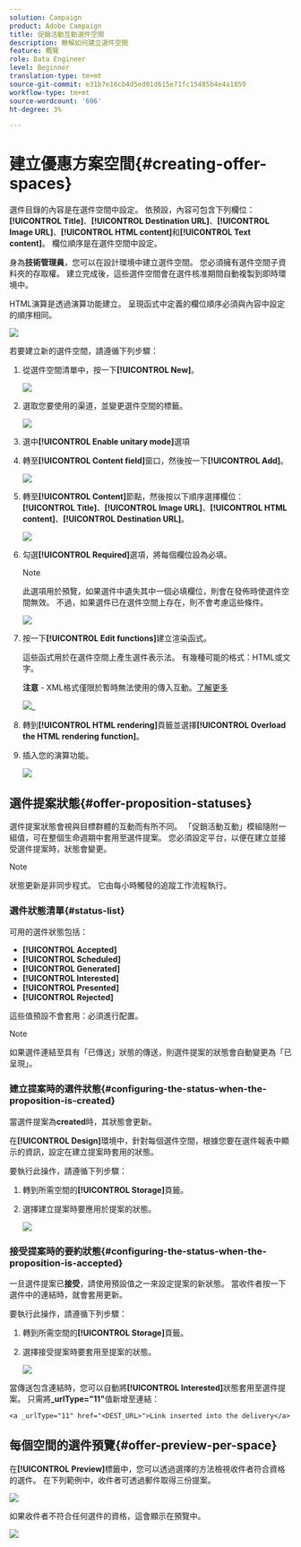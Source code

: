 ```yaml
---
solution: Campaign
product: Adobe Campaign
title: 促銷活動互動選件空間
description: 瞭解如何建立選件空間
feature: 概覽
role: Data Engineer
level: Beginner
translation-type: tm+mt
source-git-commit: e31b7e16cb4d5ed01d615e71fc15485b4e4a1859
workflow-type: tm+mt
source-wordcount: '606'
ht-degree: 3%

---
```


# 建立優惠方案空間{#creating-offer-spaces}

選件目錄的內容是在選件空間中設定。 依預設，內容可包含下列欄位：**[!UICONTROL Title]**、**[!UICONTROL Destination URL]**、**[!UICONTROL Image URL]**、**[!UICONTROL HTML content]**&#x200B;和&#x200B;**[!UICONTROL Text content]**。 欄位順序是在選件空間中設定。

身為&#x200B;**技術管理員**，您可以在設計環境中建立選件空間。 您必須擁有選件空間子資料夾的存取權。 建立完成後，這些選件空間會在選件核准期間自動複製到即時環境中。

HTML演算是透過演算功能建立。 呈現函式中定義的欄位順序必須與內容中設定的順序相同。

![](assets/offer_space_create_009.png)

若要建立新的選件空間，請遵循下列步驟：

1. 從選件空間清單中，按一下&#x200B;**[!UICONTROL New]**。

   ![](assets/offer_space_create_001.png)

1. 選取您要使用的渠道，並變更選件空間的標籤。

   ![](assets/offer_space_create_002.png)

1. 選中&#x200B;**[!UICONTROL Enable unitary mode]**&#x200B;選項

1. 轉至&#x200B;**[!UICONTROL Content field]**&#x200B;窗口，然後按一下&#x200B;**[!UICONTROL Add]**。

   ![](assets/offer_space_create_003.png)

1. 轉至&#x200B;**[!UICONTROL Content]**&#x200B;節點，然後按以下順序選擇欄位：**[!UICONTROL Title]**、**[!UICONTROL Image URL]**、**[!UICONTROL HTML content]**、**[!UICONTROL Destination URL]**。

   ![](assets/offer_space_create_004.png)

1. 勾選&#x200B;**[!UICONTROL Required]**&#x200B;選項，將每個欄位設為必填。

   >[!NOTE]
   >
   >此選項用於預覽，如果選件中遺失其中一個必填欄位，則會在發佈時使選件空間無效。 不過，如果選件已在選件空間上存在，則不會考慮這些條件。

   ![](assets/offer_space_create_005.png)

1. 按一下&#x200B;**[!UICONTROL Edit functions]**&#x200B;建立渲染函式。

   這些函式用於在選件空間上產生選件表示法。 有幾種可能的格式：HTML或文字。

   **注意** - XML格式僅限於暫時無法使用的傳入互動。[了解更多](../start/capability-matrix.md#gs-unavailable-features)

   ![](assets/offer_spacecreate_006.png)_

1. 轉到&#x200B;**[!UICONTROL HTML rendering]**&#x200B;頁籤並選擇&#x200B;**[!UICONTROL Overload the HTML rendering function]**。
1. 插入您的演算功能。

   ![](assets/offer_space_create_007.png)

## 選件提案狀態{#offer-proposition-statuses}

選件提案狀態會視與目標群體的互動而有所不同。 「促銷活動互動」模組隨附一組值，可在整個生命週期中套用至選件提案。 您必須設定平台，以便在建立並接受選件提案時，狀態會變更。

>[!NOTE]
>
>狀態更新是非同步程式。 它由每小時觸發的追蹤工作流程執行。

### 選件狀態清單{#status-list}

可用的選件狀態包括：

* **[!UICONTROL Accepted]**
* **[!UICONTROL Scheduled]**
* **[!UICONTROL Generated]**
* **[!UICONTROL Interested]**
* **[!UICONTROL Presented]**
* **[!UICONTROL Rejected]**

這些值預設不會套用：必須進行配置。

>[!NOTE]
>
>如果選件連結至具有「已傳送」狀態的傳送，則選件提案的狀態會自動變更為「已呈現」。

### 建立提案時的選件狀態{#configuring-the-status-when-the-proposition-is-created}

當選件提案為&#x200B;**created**&#x200B;時，其狀態會更新。

在&#x200B;**[!UICONTROL Design]**&#x200B;環境中，針對每個選件空間，根據您要在選件報表中顯示的資訊，設定在建立提案時套用的狀態。

要執行此操作，請遵循下列步驟：

1. 轉到所需空間的&#x200B;**[!UICONTROL Storage]**&#x200B;頁籤。
1. 選擇建立提案時要應用於提案的狀態。

   ![](assets/offer_update_status_001.png)

### 接受提案時的要約狀態{#configuring-the-status-when-the-proposition-is-accepted}

一旦選件提案已&#x200B;**接受**，請使用預設值之一來設定提案的新狀態。 當收件者按一下選件中的連結時，就會套用更新。

要執行此操作，請遵循下列步驟：

1. 轉到所需空間的&#x200B;**[!UICONTROL Storage]**&#x200B;頁籤。
1. 選擇接受提案時要套用至提案的狀態。

   ![](assets/offer_update_status_002.png)

<!--
**Inbound interaction**

The **[!UICONTROL Storage]** tab lets you define statuses for **proposed** and **accepted** offer propositions only. For inbound interaction, the status of offer propositions should be specified directly in the URL for calling the offer engine, rather than through the interface. This way, you will be able to specify which status to apply in other cases, for example if an offer proposition is rejected.

```
<BASE_URL>?a=UpdateStatus&p=<PRIMARY_KEY_OF_THE_PROPOSITION>&st=<NEW_STATUS_OF_THE_PROPOSITION>&r=<REDIRECT_URL>
```

For instance, the proposition (identifier **40004**) that matches the **Home insurance** offer displayed on the **Neobank** site contains the following URL:

```
<BASE_URL>?a=UpdateStatus&p=<40004>&st=<3>&r=<"http://www.neobank.com/insurance/subscribe.html">
```

As soon as a visitor clicks the offer, and therefore the URL, the **[!UICONTROL Accepted]** status (value **3**) is applied to the proposition and the visitor is redirected to a new page of the **Neobank** site to take out the insurance contract.

>[!NOTE]
>
>If you want to specify another status in the url (for example if an offer proposition is rejected), use the value corresponding to the desired status. Example: **[!UICONTROL Rejected]** = "5", **[!UICONTROL Presented]** = "1" and so on.
>
>Statuses and their values can be retrieved in the **[!UICONTROL Offer propositions (nms)]** data schema. For more on this, refer to [this page](../../configuration/using/data-schemas.md).

**Outbound interaction**
-->

當傳送包含連結時，您可以自動將&#x200B;**[!UICONTROL Interested]**&#x200B;狀態套用至選件提案。 只需將&#x200B;**_urlType=&quot;11&quot;**&#x200B;值新增至連結：

```
<a _urlType="11" href="<DEST_URL>">Link inserted into the delivery</a>
```

## 每個空間的選件預覽{#offer-preview-per-space}

在&#x200B;**[!UICONTROL Preview]**&#x200B;標籤中，您可以透過選擇的方法檢視收件者符合資格的選件。 在下列範例中，收件者可透過郵件取得三份提案。

![](assets/offer_space_overview_002.png)

如果收件者不符合任何選件的資格，這會顯示在預覽中。

![](assets/offer_space_overview_001.png)

<!--
The preview can ignore contexts when they are restricted to a space. This is the case when the interaction schema has been extended to add fields referenced in a space using an inbound channel (for more on this, refer to Extension example.
-->
